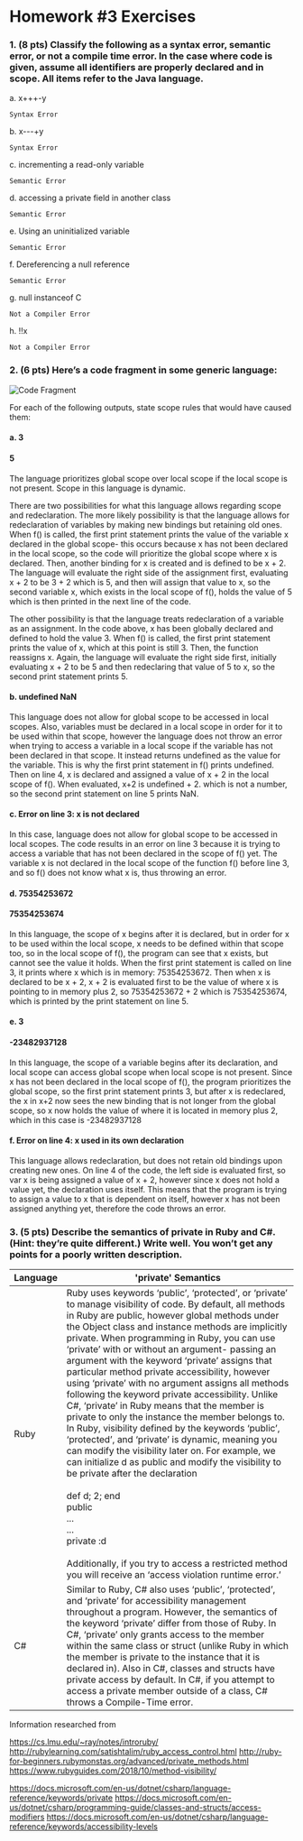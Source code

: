 # Homework #3 Exercises

### 1. (8 pts) Classify the following as a syntax error, semantic error, or not a compile time error. In the case where code is given, assume all identifiers are properly declared and in scope. All items refer to the Java language.

a. x+++-y   

    Syntax Error

b. x---+y

    Syntax Error

c. incrementing a read-only variable

    Semantic Error

d. accessing a private field in another class

    Semantic Error

e. Using an uninitialized variable

    Semantic Error

f. Dereferencing a null reference

    Semantic Error

g. null instanceof C

    Not a Compiler Error

h. !!x

    Not a Compiler Error


### 2. (6 pts) Here’s a code fragment in some generic language:


 ![Code Fragment](https://i.imgur.com/Lf4e6Xd.png)



For each of the following outputs, state scope rules that would have caused them:

#### a. 3
#### 5


The language prioritizes global scope over local scope if the local scope is not present. Scope in this language is dynamic.


There are two possibilities for what this language allows regarding scope and redeclaration. The more likely possibility is that the language allows for redeclaration of variables by making new bindings but retaining old ones. When f() is called, the first print statement prints the value of the variable x declared in the global scope- this occurs because x has not been declared in the local scope, so the code will prioritize the global scope where x is declared. Then, another binding for x is created and is defined to be x + 2. The language will evaluate the right side of the assignment first, evaluating x + 2 to be 3 + 2 which is 5, and then will assign that value to x, so the second variable x, which exists in the local scope of f(), holds the value of 5 which is then printed in the next line of the code. 


The other possibility is that the language treats redeclaration of a variable as an assignment. In the code above, x has been globally declared and defined to hold the value 3. When f() is called, the first print statement prints the value of x, which at this point is still 3. Then, the function reassigns x. Again, the language will evaluate the right side first, initially evaluating x + 2 to be 5 and then redeclaring that value of 5 to x, so the second print statement prints 5.


#### b. undefined NaN


This language does not allow for global scope to be accessed in local scopes. Also, variables must be declared in a local scope in order for it to be used within that scope, however the language does not throw an error when trying to access a variable in a local scope if the variable has not been declared in that scope. It instead returns undefined as the value for the variable. This is why the first print statement in f() prints undefined. Then on line 4, x is declared and assigned a value of x + 2 in the local scope of f(). When evaluated, x+2 is undefined + 2. which is not a number, so the second print statement on line 5 prints NaN.



#### c. Error on line 3: x is not declared

In this case, language does not allow for global scope to be accessed in local scopes. The code results in an error on line 3 because it is trying to access a variable that has not been declared in the scope of f() yet. The variable x is not declared in the local scope of the function f() before line 3, and so f() does not know what x is, thus throwing an error.


#### d. 75354253672
#### 75354253674


In this language, the scope of x begins after it is declared, but in order for x to be used within the local scope, x needs to be defined within that scope too, so in the local scope of f(), the program can see that x exists, but cannot see the value it holds. When the first print statement is called on line 3, it prints where x which is in memory: 75354253672. Then when x is declared to be x + 2, x + 2 is evaluated first to be the value of where x is pointing to in memory plus 2, so 75354253672 + 2 which is 75354253674, which is printed by the print statement on line 5.


#### e. 3
#### -23482937128


  In this language, the scope of a variable begins after its declaration, and local scope can access global scope when local scope is not present. Since x has not been declared in the local scope of f(), the program prioritizes the global scope, so the first print statement prints 3, but after x is redeclared, the x in x+2 now sees the new binding that is not longer from the global scope, so x now holds the value of where it is located in memory plus 2, which in this case is -23482937128


#### f. Error on line 4: x used in its own declaration


This language allows redeclaration, but does not retain old bindings upon creating new ones. On line 4 of the code, the left side is evaluated first, so var x is being assigned a value of x + 2, however since x does not hold a value yet, the declaration uses itself. This means that the program is trying to assign a value to x that is dependent on itself, however x has not been assigned anything yet, therefore the code throws an error.



### 3. (5 pts) Describe the semantics of private in Ruby and C#. (Hint: they’re quite different.) Write well. You won’t get any points for a poorly written description.


| Language | 'private' Semantics |
| --- | --- |
| Ruby | Ruby uses keywords ‘public’, ‘protected’, or ‘private’ to manage visibility of code. By default, all methods in Ruby are public, however global methods under the Object class and instance methods are implicitly private. When programming in Ruby, you can use ‘private’ with or without an argument- passing an argument with the keyword ‘private’ assigns that particular method private accessibility, however using ‘private’ with no argument assigns all methods following the keyword private accessibility. Unlike C#, ‘private’ in Ruby means that the member is private to only the instance the member belongs to. In Ruby, visibility defined by the keywords ‘public’, ‘protected’, and ‘private’ is dynamic, meaning you can modify the visibility later on. For example, we can initialize d as public and modify the visibility to be private after the declaration <br> <br> def d; 2; end <br> public <br> ...<br> ... <br> private :d <br> <br> Additionally, if you try to access a restricted method you will receive an ‘access violation runtime error.’ |
| C# | Similar to Ruby, C# also uses ‘public’, ‘protected’, and ‘private’ for accessibility management throughout a program. However, the semantics of the keyword ‘private’ differ from those of Ruby. In C#, ‘private’ only grants access to the member within the same class or struct (unlike Ruby in which the member is private to the instance that it is declared in). Also in C#, classes and structs have private access by default. In C#, if you attempt to access a private member outside of a class, C# throws a Compile-Time error. |

Information researched from 

https://cs.lmu.edu/~ray/notes/introruby/
http://rubylearning.com/satishtalim/ruby_access_control.html
http://ruby-for-beginners.rubymonstas.org/advanced/private_methods.html
https://www.rubyguides.com/2018/10/method-visibility/

https://docs.microsoft.com/en-us/dotnet/csharp/language-reference/keywords/private
https://docs.microsoft.com/en-us/dotnet/csharp/programming-guide/classes-and-structs/access-modifiers
https://docs.microsoft.com/en-us/dotnet/csharp/language-reference/keywords/accessibility-levels
